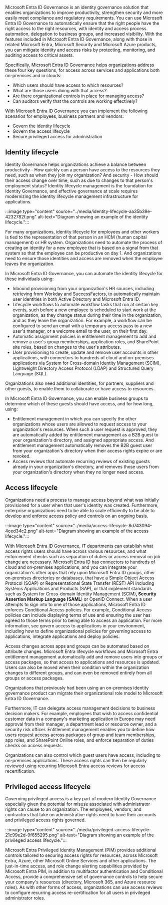 Microsoft Entra ID Governance is an identity governance solution that enables organizations to improve productivity, strengthen security and more easily meet compliance and regulatory requirements. You can use Microsoft Entra ID Governance to automatically ensure that the right people have the right access to the right resources, with identity and access process automation, delegation to business groups, and increased visibility. With the features included in Microsoft Entra ID Governance, along with those in related Microsoft Entra, Microsoft Security and Microsoft Azure products, you can mitigate identity and access risks by protecting, monitoring, and auditing access to critical assets.

Specifically, Microsoft Entra ID Governance helps organizations address these four key questions, for access across services and applications both on-premises and in clouds:

 -  Which users should have access to which resources?<br>
 -  What are those users doing with that access?
 -  Are there organizational controls in place for managing access?
 -  Can auditors verify that the controls are working effectively?

With Microsoft Entra ID Governance you can implement the following scenarios for employees, business partners and vendors:

 -  Govern the identity lifecycle<br>
 -  Govern the access lifecycle
 -  Secure privileged access for administration

## Identity lifecycle

Identity Governance helps organizations achieve a balance between productivity - How quickly can a person have access to the resources they need, such as when they join my organization? And security - How should their access change over time, such as due to changes to that person's employment status? Identity lifecycle management is the foundation for Identity Governance, and effective governance at scale requires modernizing the identity lifecycle management infrastructure for applications.

:::image type="content" source="../media/identity-lifecycle-aa35b39e-4232782f.png" alt-text="Diagram showing an example of the identity lifecycle.":::


For many organizations, identity lifecycle for employees and other workers is tied to the representation of that person in an HCM (human capital management) or HR system. Organizations need to automate the process of creating an identity for a new employee that is based on a signal from that system so that the employee can be productive on day 1. And organizations need to ensure those identities and access are removed when the employee leaves the organization.

In Microsoft Entra ID Governance, you can automate the identity lifecycle for these individuals using:

 -  Inbound provisioning from your organization's HR sources, including retrieving from Workday and SuccessFactors, to automatically maintain user identities in both Active Directory and Microsoft Entra ID.<br>
 -  Lifecycle workflows to automate workflow tasks that run at certain key events, such before a new employee is scheduled to start work at the organization, as they change status during their time in the organization, and as they leave the organization. For example, a workflow can be configured to send an email with a temporary access pass to a new user's manager, or a welcome email to the user, on their first day.
 -  Automatic assignment policies in entitlement management to add and remove a user's group memberships, application roles, and SharePoint site roles, based on changes to the user's attributes.
 -  User provisioning to create, update and remove user accounts in other applications, with connectors to hundreds of cloud and on-premises applications via System for Cross-domain Identity Management (SCIM), Lightweight Directory Access Protocol (LDAP) and Structured Query Language (SQL).

Organizations also need additional identities, for partners, suppliers and other guests, to enable them to collaborate or have access to resources.

In Microsoft Entra ID Governance, you can enable business groups to determine which of these guests should have access, and for how long, using:

 -  Entitlement management in which you can specify the other organizations whose users are allowed to request access to your organization's resources. When such a user request is approved, they are automatically added by entitlement management as a B2B guest to your organization's directory, and assigned appropriate access. And entitlement management automatically removes the B2B guest user from your organization's directory when their access rights expire or are revoked.<br>
 -  Access reviews that automate recurring reviews of existing guests already in your organization's directory, and removes those users from your organization's directory when they no longer need access.

## Access lifecycle

Organizations need a process to manage access beyond what was initially provisioned for a user when that user's identity was created. Furthermore, enterprise organizations need to be able to scale efficiently to be able to develop and enforce access policy and controls on an ongoing basis.

:::image type="content" source="../media/access-lifecycle-8d743094-4ced34c2.png" alt-text="Diagram showing an example of the access lifecycle.":::


With Microsoft Entra ID Governance, IT departments can establish what access rights users should have across various resources, and what enforcement checks such as separation of duties or access removal on job change are necessary. Microsoft Entra ID has connectors to hundreds of cloud and on-premises applications, and you can integrate your organization's other apps that rely upon Microsoft Entra ID groups, other on-premises directories or databases, that have a Simple Object Access Protocol (SOAP) or Representational State Transfer (REST) API including Systems Applications and Products (SAP), or that implement standards such as System for Cross-domain Identity Management (SCIM)**, Security Assertion Markup Language (SAML**) or OpenID Connect. When a user attempts to sign into to one of those applications, Microsoft Entra ID enforces Conditional Access policies. For example, Conditional Access policies can include displaying terms of use and ensuring the user has agreed to those terms prior to being able to access an application. For more information, see govern access to applications in your environment, including how to define organizational policies for governing access to applications, integrate applications and deploy policies.

Access changes across apps and groups can be automated based on attribute changes. Microsoft Entra lifecycle workflows and Microsoft Entra entitlement management automatically add and remove users into groups or access packages, so that access to applications and resources is updated. Users can also be moved when their condition within the organization changes to different groups, and can even be removed entirely from all groups or access packages.

Organizations that previously had been using an on-premises identity governance product can migrate their organizational role model to Microsoft Entra ID Governance.

Furthermore, IT can delegate access management decisions to business decision makers. For example, employees that wish to access confidential customer data in a company's marketing application in Europe may need approval from their manager, a department lead or resource owner, and a security risk officer. Entitlement management enables you to define how users request access across packages of group and team memberships, app roles, and SharePoint Online roles, and enforce separation of duties checks on access requests.

Organizations can also control which guest users have access, including to on-premises applications. These access rights can then be regularly reviewed using recurring Microsoft Entra access reviews for access recertification.

## Privileged access lifecycle

Governing privileged access is a key part of modern Identity Governance especially given the potential for misuse associated with administrator rights can cause to an organization. The employees, vendors, and contractors that take on administrative rights need to have their accounts and privileged access rights governed.

:::image type="content" source="../media/privileged-access-lifecycle-21c99e2d-9f655295.png" alt-text="Diagram showing an example of the privileged access lifecycle.":::


Microsoft Entra Privileged Identity Management (PIM) provides additional controls tailored to securing access rights for resources, across Microsoft Entra, Azure, other Microsoft Online Services and other applications. The just-in-time access, and role change alerting capabilities provided by Microsoft Entra PIM, in addition to multifactor authentication and Conditional Access, provide a comprehensive set of governance controls to help secure your company's resources (directory, Microsoft 365, and Azure resource roles). As with other forms of access, organizations can use access reviews to configure recurring access re-certification for all users in privileged administrator roles.
